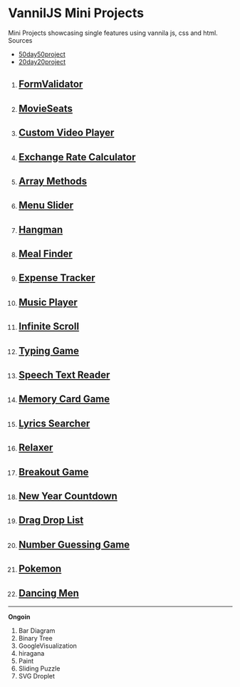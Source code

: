 # VannilJS Mini Projects
Mini Projects showcasing single features using vannila js, css and html.  
Sources 
* [50day50project](https://github.com/bradtraversy/50projects50days)
* [20day20project](https://github.com/bradtraversy/vanillawebprojects)


1. ## [FormValidator ](./1FormValidator/)
1. ## [MovieSeats  ](./2MovieSeats/)
1. ## [Custom Video Player](./3CustomVideoPlayer/)
1. ## [Exchange Rate Calculator ](./4ExchangeRateCalculator/)
1. ## [Array Methods](./5ArrayMethods/)
1. ## [Menu Slider](./6MenuSlider/)
1. ## [Hangman ](./7Hangman/)
1. ## [Meal Finder ](./8MealFinder/)
1. ## [Expense Tracker ](./9ExpenssTracker/)
1. ## [Music Player ](./10MusicPlayer/)
1. ## [Infinite Scroll ](./11InfinateScroll/)
1. ## [Typing Game ](./12TypingGame/)
1. ## [Speech Text Reader ](./13SpeechTextReader/)
1. ## [Memory Card Game ](./14MemoryCard/)
1. ## [Lyrics Searcher ](./15LyricsSearch/)
1. ## [Relaxer ](./16Relaxer/)
1. ## [Breakout Game ](./17Breakout/)
1. ## [New Year Countdown ](./18NewYearCountdown/)
1. ## [Drag Drop List ](./19DragDropList/)
1. ## [Number Guessing Game ](./20NumberGuessingGame/)
1. ## [Pokemon ](./21Pokedex/)
1. ## [Dancing Men ](./22Dancingmen/)
---
**Ongoin**
1. Bar Diagram
1. Binary Tree
1. GoogleVisualization
1. hiragana
1. Paint
1. Sliding Puzzle
1. SVG Droplet
